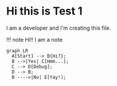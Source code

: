 # Hi this is Test 1

I am a developer and I'm creating this file.

!!! note Hi!! I am a note

```mermaid
graph LR
  A[Start] --> B{Hi?};
  B -->|Yes| C[Hmm...];
  C --> D[Debug];
  D --> B;
  B ---->|No| E[Yay!];
```